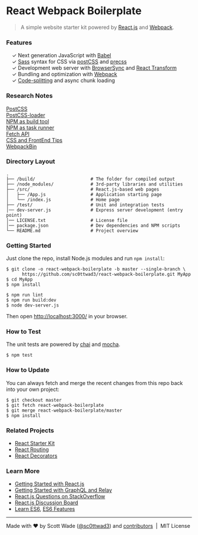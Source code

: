 # React Webpack Boilerplate



> A simple website starter kit powered by [React.js](http://facebook.github.io/react/)
> and [Webpack](http://webpack.github.io/).


### Features

&nbsp; &nbsp; ✓ Next generation JavaScript with [Babel](https://github.com/babel/babel)<br>
&nbsp; &nbsp; ✓ [Sass](http://sass-lang.com/) syntax for CSS via [postCSS](https://github.com/postcss/postcss) and [precss](https://github.com/jonathantneal/precss)<br>
&nbsp; &nbsp; ✓ Development web server with [BrowserSync](http://www.browsersync.io) and [React Transform](https://github.com/gaearon/babel-plugin-react-transform)<br>
&nbsp; &nbsp; ✓ Bundling and optimization with [Webpack](http://webpack.github.io/)<br>
&nbsp; &nbsp; ✓ [Code-splitting](https://github.com/webpack/docs/wiki/code-splitting) and async chunk loading<br>

### Research Notes   
[PostCSS](https://www.sitepoint.com/an-introduction-to-postcss/)<br />
[PostCSS-loader](https://github.com/postcss/postcss-loader)<br />
[NPM as build tool](http://blog.keithcirkel.co.uk/how-to-use-npm-as-a-build-tool/)<br />
[NPM as task runner](https://www.smashingmagazine.com/2016/06/harness-machines-productive-task-runners/) <br />
[Fetch API](https://www.sitepoint.com/introduction-to-the-fetch-api/) <br />
[CSS and FrontEnd Tips](https://speakerdeck.com/smashingmag/dirty-tricks-from-the-dark-corners-of-front-end) <br />
[WebpackBin](http://www.webpackbin.com/) <br />


### Directory Layout

```
.
├── /build/                     # The folder for compiled output
├── /node_modules/              # 3rd-party libraries and utilities
├── /src/                       # React.js-based web pages
│   ├── /App.js                 # Application starting page
│   └── /index.js               # Home page
├── /test/                      # Unit and integration tests
│── dev-server.js               # Express server development (entry point)
│── LICENSE.txt                 # License file
│── package.json                # Dev dependencies and NPM scripts
└── README.md                   # Project overview
```

### Getting Started

Just clone the repo, install Node.js modules and run `npm install`:

```
$ git clone -o react-webpack-boilerplate -b master --single-branch \
      https://github.com/sc0ttwad3/react-webpack-boilerplate.git MyApp
$ cd MyApp
$ npm install

$ npm run lint
$ npm run build:dev
$ node dev-server.js
```

Then open [http://localhost:3000/](http://localhost:3000/) in your browser.

### How to Test

The unit tests are powered by [chai](http://chaijs.com/) and [mocha](http://mochajs.org/).

```
$ npm test
```

### How to Update

You can always fetch and merge the recent changes from this repo back into
your own project:

```shell
$ git checkout master
$ git fetch react-webpack-boilerplate
$ git merge react-webpack-boilerplate/master
$ npm install
```
### Related Projects

  * [React Starter Kit](https://github.com/kriasoft/react-starter-kit)
  * [React Routing](https://github.com/kriasoft/react-routing)
  * [React Decorators](https://github.com/kriasoft/react-decorators)

### Learn More

  * [Getting Started with React.js](http://facebook.github.io/react/)
  * [Getting Started with GraphQL and Relay](https://quip.com/oLxzA1gTsJsE)
  * [React.js Questions on StackOverflow](http://stackoverflow.com/questions/tagged/reactjs)
  * [React.js Discussion Board](https://discuss.reactjs.org/)
  * [Learn ES6](https://babeljs.io/docs/learn-es6/), [ES6 Features](https://github.com/lukehoban/es6features#readme)

---
Made with ♥ by Scott Wade ([@sc0ttwad3](https://twitter.com/sc0ttwad3)) and [contributors](https://github.com/sc0ttwad3/react-webpack-boilerplate/graphs/contributors) &nbsp;|&nbsp; MIT License
